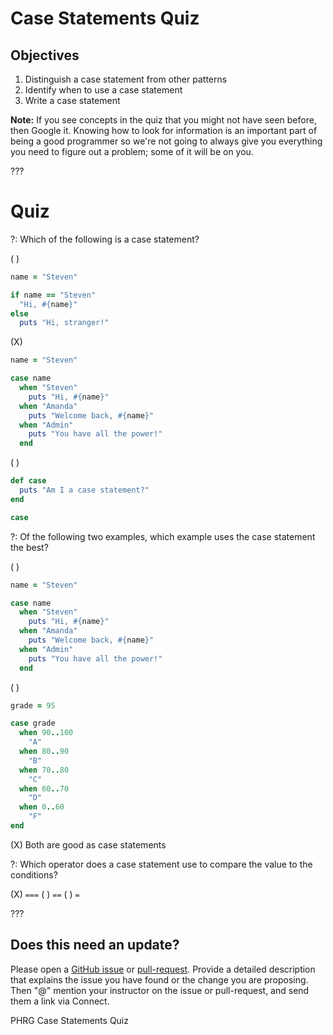 # Case Statements Quiz

## Objectives

1. Distinguish a case statement from other patterns
2. Identify when to use a case statement
3. Write a case statement


**Note:** If you see concepts in the quiz that you might not have seen before, then Google it. Knowing how to look for information is an important part of being a good programmer so we're not going to always give you everything you need to figure out a problem; some of it will be on you. 

???

# Quiz

?: Which of the following is a case statement?

( )
```ruby
name = "Steven"

if name == "Steven"
  "Hi, #{name}"
else
  puts "Hi, stranger!"
``` 
(X)
```ruby
name = "Steven"

case name
  when "Steven"
    puts "Hi, #{name}"
  when "Amanda"
    puts "Welcome back, #{name}"
  when "Admin"
    puts "You have all the power!"
  end
``` 
( )
```ruby
def case
  puts "Am I a case statement?"
end

case
```

?: Of the following two examples, which example uses the case statement the best?

( )
```ruby
name = "Steven"

case name
  when "Steven"
    puts "Hi, #{name}"
  when "Amanda"
    puts "Welcome back, #{name}"
  when "Admin"
    puts "You have all the power!"
  end
```
( )
```ruby
grade = 95

case grade
  when 90..100
    "A" 
  when 80..90
    "B"
  when 70..80
    "C"
  when 60..70
    "D"
  when 0..60
    "F"
end
```
(X) Both are good as case statements

?: Which operator does a case statement use to compare the value to the conditions?

(X) `===`
( ) `==`
( ) `=`

???

## Does this need an update?

Please open a [GitHub issue](https://github.com/learn-co-students/phrg-case-statements-quiz-pca-000/pulls) or [pull-request](https://github.com/learn-co-students/phrg-case-statements-quiz-pca-000/pulls). Provide a detailed description that explains the issue you have found or the change you are proposing. Then "@" mention your instructor on the issue or pull-request, and send them a link via Connect.

<p data-visibility='hidden'>PHRG Case Statements Quiz</p>
